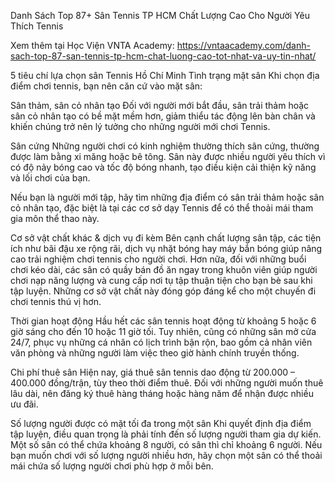 Danh Sách Top 87+ Sân Tennis TP HCM Chất Lượng Cao Cho Người Yêu Thích Tennis

Xem thêm tại Học Viện VNTA Academy:  https://vntaacademy.com/danh-sach-top-87-san-tennis-tp-hcm-chat-luong-cao-tot-nhat-va-uy-tin-nhat/

5 tiêu chí lựa chọn sân Tennis Hồ Chí Minh
Tình trạng mặt sân
Khi chọn địa điểm chơi tennis, bạn nên căn cứ vào mặt sân:

Sân thảm, sân cỏ nhân tạo
Đối với người mới bắt đầu, sân trải thảm hoặc sân cỏ nhân tạo có bề mặt mềm hơn, giảm thiểu tác động lên bàn chân và khiến chúng trở nên lý tưởng cho những người mới chơi Tennis.

Sân cứng
Những người chơi có kinh nghiệm thường thích sân cứng, thường được làm bằng xi măng hoặc bê tông. Sân này được nhiều người yêu thích vì có độ nảy bóng cao và tốc độ bóng nhanh, tạo điều kiện cải thiện kỹ năng và lối chơi của bạn.

Nếu bạn là người mới tập, hãy tìm những địa điểm có sân trải thảm hoặc sân cỏ nhân tạo, đặc biệt là tại các cơ sở dạy Tennis để có thể thoải mái tham gia môn thể thao này.

Cơ sở vật chất khác & dịch vụ đi kèm
Bên cạnh chất lượng sân tập, các tiện ích như bãi đậu xe rộng rãi, dịch vụ nhặt bóng hay máy bắn bóng giúp nâng cao trải nghiệm chơi tennis cho người chơi. Hơn nữa, đối với những buổi chơi kéo dài, các sân có quầy bán đồ ăn ngay trong khuôn viên giúp người chơi nạp năng lượng và cung cấp nơi tụ tập thuận tiện cho bạn bè sau khi tập luyện. Những cơ sở vật chất này đóng góp đáng kể cho một chuyến đi chơi tennis thú vị hơn.

Thời gian hoạt động
Hầu hết các sân tennis hoạt động từ khoảng 5 hoặc 6 giờ sáng cho đến 10 hoặc 11 giờ tối. Tuy nhiên, cũng có những sân mở cửa 24/7, phục vụ những cá nhân có lịch trình bận rộn, bao gồm cả nhân viên văn phòng và những người làm việc theo giờ hành chính truyền thống.

Chi phí thuê sân
Hiện nay, giá thuê sân tennis dao động từ 200.000 – 400.000 đồng/trận, tùy theo thời điểm thuê. Đối với những người muốn thuê lâu dài, nên đăng ký thuê hàng tháng hoặc hàng năm để nhận được nhiều ưu đãi.

Số lượng người được có mặt tối đa trong một sân
Khi quyết định địa điểm tập luyện, điều quan trọng là phải tính đến số lượng người tham gia dự kiến. Một số sân có thể chứa khoảng 8 người, có sân thì chỉ khoảng 6 người. Nếu bạn muốn chơi với số lượng người nhiều hơn, hãy chọn một sân có thể thoải mái chứa số lượng người chơi phù hợp ở mỗi bên.
